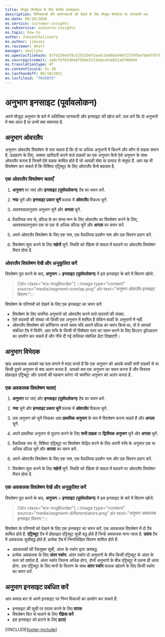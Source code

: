 ```yaml
---
title: मौजूदा सेगमेंट्स के लिए सेगमेंट इनसाइट्स
description: विभिन्नताओं और सामान्यताओं को देखने के लिए मौजूदा सेगमेंट्स पर जानकारी पाएं.
ms.date: 06/10/2020
ms.service: customer-insights
ms.subservice: audience-insights
ms.topic: how-to
author: JimsonChalissery
ms.author: jimsonc
ms.reviewer: mhart
manager: shellyha
ms.openlocfilehash: 977d250e5f8c52551b9f3ae9c5e805e946f2579fbe7b04f97fbac880debbac2a
ms.sourcegitcommit: aa0cfbf6240a9f560e3131bdec63e051a8786dd4
ms.translationtype: HT
ms.contentlocale: hi-IN
ms.lasthandoff: 08/10/2021
ms.locfileid: "7035875"
---
```

# <a name="segment-insights-preview"></a>अनुभाग इनसाइट (पूर्वावलोकन)

अपने मौजूदा अनुभाग के बारे में अतिरिक्त जानकारी और इनसाइट की खोज करें. पता करें कि दो अनुभागों में क्या अंतर है या उनमें क्या समानता है.

## <a name="segment-overlap"></a>अनुभाग ओवरलैप

अनुभाग ओवरलैप विश्लेषण से पता चलता है कि दो या अधिक अनुभागों में कितने और कौन से ग्राहक समान हैं. उदाहरण के लिए, अक्सर खरीदारी करने वाले ग्राहकों का एक अनुभाग कैसे ऐसे अनुभाग के साथ ओवरलैप करता है जिसमें ऐसे ग्राहक शामिल होते हैं जो आपकी सेवा या उत्पाद से संतुष्ट हैं.
आप यह भी विश्लेषण कर सकते हैं कि विशिष्ट एट्रिब्यूट के लिए ओवरलैप कैसे बदलता है.

### <a name="run-an-overlap-analysis"></a>एक ओवरलैप विश्लेषण चलाएँ

1. **अनुभाग** पर जाएं और **इनसाइट (पूर्वावलोकन)** टैब का चयन करें.

1. **नया** चुनें और **इनसाइट प्रकार चुनें** फलक में **ओवरलैप** विकल्प चुनें.

1. आवश्यकतानुसार अनुभाग चुनें और **अगला** चुनें.

1. वैकल्पिक रूप से, फ़ील्ड के हर संभव मान के लिए ओवरलैप का विश्लेषण करने के लिए, आवश्यकतानुसार एक या एक से अधिक फ़ील्ड चुनें और **अगला** का चयन करें.

1. अपने ओवरलैप विश्लेषण के लिए एक नाम, एक वैकल्पिक प्रदर्शन नाम और एक विवरण प्रदान करें.

1. विश्लेषण शुरू करने के लिए **सहेजें** चुनें. स्थिति को रीफ़्रेश से सफल में बदलने पर ओवरलैप विश्लेषण तैयार होता है.

### <a name="view-and-optimize-an-overlap-analysis"></a>ओवरलैप विश्लेषण देखें और अनुकूलित करें

विश्लेषण पूरा करने के बाद, **अनुभाग** > **इनसाइट (पूर्वावलोकन)** में इस इनसाइट के बारे में विवरण खोजें.

> [!div class="mx-imgBorder"]
> :::image type="content" source="media/segment-overlap.png" alt-text="अनुभाग ओवरलैप इनसाइट विवरण.":::

विश्लेषण के परिणामों को देखने के लिए एक इनसाइट का चयन करें:

- विश्लेषण के लिए चयनित अनुभागों को ओवरलैप करने वाले सदस्यों की संख्या.
- ऐसे सदस्यों की संख्या जो किसी एक अनुभाग में शामिल हैं लेकिन बाकी के अनुभागों में नहीं.
- ओवरलैप विश्लेषण को कॉन्फ़िगर करते समय यदि आपने फ़ील्ड का चयन किया था, तो वे आपको संबंधित टैब में मिलेंगे. आप रुचि के किसी भी विशेषता स्तर का चयन करने के लिए फ़िल्टर ड्रॉपडाउन का उपयोग कर सकते हैं और नीचे दी गई तालिका संबंधित डेटा दिखाएगी।

## <a name="segment-differentiators"></a>अनुभाग विभेदक

खंड अवकलक आपको यह पता लगाने में मदद करते हैं कि एक अनुभाग को आपके बाकी सभी ग्राहकों से या किसी दूसरे अनुभाग से क्या अलग करता है. आपको बस एक अनुभाग का चयन करना है और सिस्टम प्रोफ़ाइल एट्रिब्यूट और उपायों की पहचान करेगा जो चयनित अनुभाग को अलग करता है.

### <a name="run-a-differentiator-analysis"></a>एक अवकलक विश्लेषण चलाएं

1. **अनुभाग** पर जाएं और **इनसाइट (पूर्वावलोकन)** टैब का चयन करें.

1. **नया** चुनें और **इनसाइट प्रकार चुनें** फलक में **ओवरलैप** विकल्प चुनें.

1. उस अनुभाग को चुनें जिसका आप **प्राथमिक अनुभाग** के रूप में विश्लेषण करना चाहते हैं और **अगला** चुनें.

1. अपने प्राथमिक अनुभाग से तुलना करने के लिए **सभी ग्राहक** या **द्वितीयक अनुभाग** चुनें और **अगला** चुनें.

1. वैकल्पिक रूप से, विशिष्ट एट्रिब्यूट पर विश्लेषण केंद्रित करने के लिए अपनी रुचि के अनुसार एक या अधिक फ़ील्ड चुनें और **अगला** का चयन करें.

1. अपने ओवरलैप विश्लेषण के लिए एक नाम, एक वैकल्पिक प्रदर्शन नाम और एक विवरण प्रदान करें.

1. विश्लेषण शुरू करने के लिए **सहेजें** चुनें. स्थिति को रीफ़्रेश से सफल में बदलने पर ओवरलैप विश्लेषण तैयार होता है.

### <a name="view-and-optimize-a-differentiators-analysis"></a>एक अवकलक विश्लेषण देखें और अनुकूलित करें

विश्लेषण पूरा करने के बाद, **अनुभाग** > **इनसाइट (पूर्वावलोकन)** में इस इनसाइट के बारे में विवरण खोजें.

> [!div class="mx-imgBorder"]
> :::image type="content" source="media/segment-differentiators.png" alt-text="अनुभाग अवकलक इनसाइट विवरण.":::

विश्लेषण के परिणामों को देखने के लिए एक इनसाइट का चयन करें. एक अवकलक विश्लेषण में दो टैब शामिल होते हैं. **एट्रिब्यूट** टैब में प्रोफ़ाइल एट्रिब्यूट सूची बद्ध होते हैं जिन्हें अवकलक माना जाता है. **उपाय** टैब में अवकलक सूचीबद्ध होते हैं. प्रत्येक टैब में निम्नलिखित विवरण शामिल होते हैं:

- अवकलकों की रैंकयुक्त सूची, अंतर के स्कोर द्वारा क्रमबद्ध.
- प्रत्येक अवकलक के लिए **अंतर स्कोर**. अंतर स्कोर दो अनुभागों के बीच किसी एट्रिब्यूट के अंतर के स्तर को दर्शाता है. अंतर स्कोर जितना अधिक होगा, दोनों अनुभागों के बीच एट्रिब्यूट में उतना ही अंतर होगा. उस एट्रिब्यूट के लिए मानों के वितरण के साथ **अंतर स्कोर** फलक खोलने के लिए किसी स्कोर का चयन करें.

## <a name="manage-segment-insights"></a>अनुभाग इनसाइट प्रबंधित करें

आप कमांड बार से अपने इनसाइट पर निम्न विकल्पों का उपयोग कर सकते हैं:

- इनसाइट की सूची पर वापस करने के लिए **वापस**
- विश्लेषण फिर से चलाने के लिए **रीफ़्रेश करें**
- इस इनसाइट को हटाने के लिए **हटाएं**


[!INCLUDE[footer-include](../includes/footer-banner.md)]